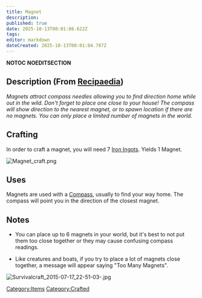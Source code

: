 ```yaml
---
title: Magnet
description: 
published: true
date: 2025-10-13T00:01:08.622Z
tags: 
editor: markdown
dateCreated: 2025-10-13T00:01:04.787Z
---
```


__NOTOC__ __NOEDITSECTION__

## Description (From [Recipaedia](Recipaedia "wikilink"))

*Magnets attract compass needles allowing you to find direction home
while out in the wild. Don't forget to place one close to your house\!
The compass will show direction to the nearest magnet, or to spawn
location if there are no magnets. You can only place a limited number of
magnets in the world.*

## Crafting

In order to craft a magnet, you will need 7 [Iron
Ingots](Iron_Ingot "wikilink"). Yields 1 Magnet.

![Magnet_craft.png](Magnet_craft.png "Magnet_craft.png")

## Uses

Magnets are used with a [Compass](Compass "wikilink"), usually to find
your way home. The compass will point you in the direction of the
closest magnet.

## Notes

  - You can place up to 6 magnets in your world, but it's best to not
    put them too close together or they may cause confusing compass
    readings.

<!-- end list -->

  - Like creatures and boats, if you try to place a lot of magnets close
    together, a message will appear saying "Too Many Magnets". 

![Survivalcraft_2015-07-17_22-51-03-.jpg](Survivalcraft_2015-07-17_22-51-03-.jpg
"Survivalcraft_2015-07-17_22-51-03-.jpg")

[Category:Items](Category:Items "wikilink")
[Category:Crafted](Category:Crafted "wikilink")